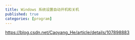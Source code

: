 ```yaml
---
title: Windows 系统设置自动开机和关机
published: true
categories: [program]
---
```


https://blog.csdn.net/Caoyang_He/article/details/107898883